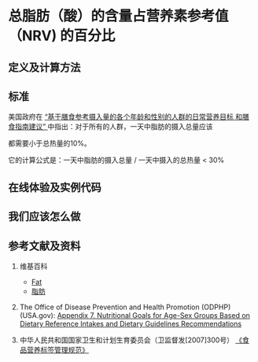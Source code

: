 # 总脂肪（酸）的含量占营养素参考值（NRV) 的百分比

## 定义及计算方法

## 标准

美国政府在 [“基于膳食参考摄入量的各个年龄和性别的人群的日常营养目标
和膳食指南建议” ](https://health.gov/dietaryguidelines/2015/guidelines/appendix-7/)中指出：对于所有的人群，一天中脂肪的摄入总量应该

都需要小于总热量的10%。

它的计算公式是：一天中脂肪的摄入总量 / 一天中摄入的总热量 < 30%

## 在线体验及实例代码

## 我们应该怎么做

## 参考文献及资料

1. 维基百科
	- [Fat](https://en.wikipedia.org/wiki/Fat)
	- [脂肪](https://zh.wikipedia.org/wiki/%E8%84%82%E8%82%AA)

2. The Office of Disease Prevention and Health Promotion (ODPHP) (USA.gov): [Appendix 7. Nutritional Goals for Age-Sex Groups Based on Dietary Reference Intakes and Dietary Guidelines Recommendations](https://health.gov/dietaryguidelines/2015/guidelines/appendix-7/)

3. 中华人民共和国国家卫生和计划生育委员会（卫监督发[2007]300号） [《食品营养标签管理规范》](http://www.nhfpc.gov.cn/sps/s3593/200804/e6c1613d28004cf095546ab84723834b.shtml)

